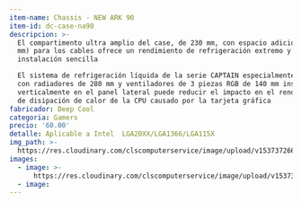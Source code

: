 ```yaml
---
item-name: Chassis - NEW ARK 90
item-id: dc-case-na90
descripcion: >-
  El compartimento ultra amplio del case, de 230 mm, con espacio adicional (25
  mm) para los cables ofrece un rendimiento de refrigeración extremo y una
  instalación sencilla

  El sistema de refrigeración líquida de la serie CAPTAIN especialmente diseñado
  con radiadores de 280 mm y ventiladores de 3 piezas RGB de 140 mm instalados
  verticalmente en el panel lateral puede reducir el impacto en el rendimiento
  de disipación de calor de la CPU causado por la tarjeta gráfica
fabricador: Deep Cool
categoria: Gamers
precio: '60.00'
detalle: Aplicable a Intel  LGA20XX/LGA1366/LGA115X
img_path: >-
  https://res.cloudinary.com/clscomputerservice/image/upload/v1537372666/cls-computers-gamers/gaming-pm-g.png
images:
  - image: >-
      https://res.cloudinary.com/clscomputerservice/image/upload/v1537372666/cls-computers-gamers/gaming-pm-g.png
  - image:
---
```


